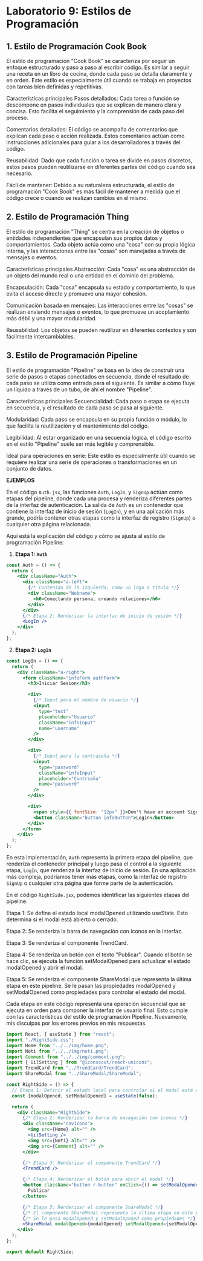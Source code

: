 # Laboratorio 9: Estilos de Programación
## 1. Estilo de Programación Cook Book

El estilo de programación "Cook Book" se caracteriza por seguir un enfoque estructurado y paso a paso al escribir código. Es similar a seguir una receta en un libro de cocina, donde cada paso se detalla claramente y en orden. Este estilo es especialmente útil cuando se trabaja en proyectos con tareas bien definidas y repetitivas.

Características principales
Pasos detallados: Cada tarea o función se descompone en pasos individuales que se explican de manera clara y concisa. Esto facilita el seguimiento y la comprensión de cada paso del proceso.

Comentarios detallados: El código se acompaña de comentarios que explican cada paso o acción realizada. Estos comentarios actúan como instrucciones adicionales para guiar a los desarrolladores a través del código.

Reusabilidad: Dado que cada función o tarea se divide en pasos discretos, estos pasos pueden reutilizarse en diferentes partes del código cuando sea necesario.

Fácil de mantener: Debido a su naturaleza estructurada, el estilo de programación "Cook Book" es más fácil de mantener a medida que el código crece o cuando se realizan cambios en el mismo.

## 2. Estilo de Programación Thing

El estilo de programación "Thing" se centra en la creación de objetos o entidades independientes que encapsulan sus propios datos y comportamientos. Cada objeto actúa como una "cosa" con su propia lógica interna, y las interacciones entre las "cosas" son manejadas a través de mensajes o eventos.

Características principales
Abstracción: Cada "cosa" es una abstracción de un objeto del mundo real o una entidad en el dominio del problema.

Encapsulación: Cada "cosa" encapsula su estado y comportamiento, lo que evita el acceso directo y promueve una mayor cohesión.

Comunicación basada en mensajes: Las interacciones entre las "cosas" se realizan enviando mensajes o eventos, lo que promueve un acoplamiento más débil y una mayor modularidad.

Reusabilidad: Los objetos se pueden reutilizar en diferentes contextos y son fácilmente intercambiables.

## 3. Estilo de Programación Pipeline
El estilo de programación "Pipeline" se basa en la idea de construir una serie de pasos o etapas conectados en secuencia, donde el resultado de cada paso se utiliza como entrada para el siguiente. Es similar a cómo fluye un líquido a través de un tubo, de ahí el nombre "Pipeline".

Características principales
Secuencialidad: Cada paso o etapa se ejecuta en secuencia, y el resultado de cada paso se pasa al siguiente.

Modularidad: Cada paso se encapsula en su propia función o módulo, lo que facilita la reutilización y el mantenimiento del código.

Legibilidad: Al estar organizado en una secuencia lógica, el código escrito en el estilo "Pipeline" suele ser más legible y comprensible.

Ideal para operaciones en serie: Este estilo es especialmente útil cuando se requiere realizar una serie de operaciones o transformaciones en un conjunto de datos.

__EJEMPLOS__

En el código `Auth.jsx`, las funciones `Auth`, `LogIn`, y `SignUp` actúan como etapas del pipeline, donde cada una procesa y renderiza diferentes partes de la interfaz de autenticación. La salida de `Auth` es un contenedor que contiene la interfaz de inicio de sesión (`LogIn`), y en una aplicación más grande, podría contener otras etapas como la interfaz de registro (`SignUp`) o cualquier otra página relacionada.

Aquí está la explicación del código y cómo se ajusta al estilo de programación Pipeline:

1. **Etapa 1: `Auth`**

```jsx
const Auth = () => {
  return (
    <div className="Auth">
      <div className="a-left">
        {/* Contenido de la izquierda, como un logo o título */}
        <div className="Webname">
          <h6>Conectando persona, creando relaciones</h6>
        </div>
      </div>
      {/* Etapa 2: Renderizar la interfaz de inicio de sesión */}
      <LogIn />
    </div>
  );
};
```

2. **Etapa 2: `LogIn`**

```jsx
const LogIn = () => {
  return (
    <div className="a-right">
      <form className="infoForm authForm">
        <h3>Iniciar Sesion</h3>

        <div>
          {/* Input para el nombre de usuario */}
          <input
            type="text"
            placeholder="Usuario"
            className="infoInput"
            name="username"
          />
        </div>

        <div>
          {/* Input para la contraseña */}
          <input
            type="password"
            className="infoInput"
            placeholder="Contrseña"
            name="password"
          />
        </div>

        <div>
          <span style={{ fontSize: "12px" }}>Don't have an account Sign up</span>
          <button className="button infoButton">Login</button>
        </div>
      </form>
    </div>
  );
};
```

En esta implementación, `Auth` representa la primera etapa del pipeline, que renderiza el contenedor principal y luego pasa el control a la siguiente etapa, `LogIn`, que renderiza la interfaz de inicio de sesión. En una aplicación más compleja, podríamos tener más etapas, como la interfaz de registro `SignUp` o cualquier otra página que forme parte de la autenticación.

En el código `RightSide.jsx`, podemos identificar las siguientes etapas del pipeline:

Etapa 1: Se define el estado local modalOpened utilizando useState. Esto determina si el modal está abierto o cerrado.

Etapa 2: Se renderiza la barra de navegación con íconos en la interfaz.

Etapa 3: Se renderiza el componente TrendCard.

Etapa 4: Se renderiza un botón con el texto "Publicar". Cuando el botón se hace clic, se ejecuta la función setModalOpened para actualizar el estado modalOpened y abrir el modal.

Etapa 5: Se renderiza el componente ShareModal que representa la última etapa en este pipeline. Se le pasan las propiedades modalOpened y setModalOpened como propiedades para controlar el estado del modal.

Cada etapa en este código representa una operación secuencial que se ejecuta en orden para componer la interfaz de usuario final. Esto cumple con las características del estilo de programación Pipeline. Nuevamente, mis disculpas por los errores previos en mis respuestas.
```jsx
import React, { useState } from "react";
import "./RightSide.css";
import Home from "../../img/home.png";
import Noti from "../../img/noti.png";
import Comment from "../../img/comment.png";
import { UilSetting } from "@iconscout/react-unicons";
import TrendCard from "../TrendCard/TrendCard";
import ShareModal from "../ShareModal/ShareModal";

const RightSide = () => {
  // Etapa 1: Definir el estado local para controlar si el modal está abierto o cerrado
  const [modalOpened, setModalOpened] = useState(false);

  return (
    <div className="RightSide">
      {/* Etapa 2: Renderizar la barra de navegación con íconos */}
      <div className="navIcons">
        <img src={Home} alt="" />
        <UilSetting />
        <img src={Noti} alt="" />
        <img src={Comment} alt="" />
      </div>

      {/* Etapa 3: Renderizar el componente TrendCard */}
      <TrendCard />

      {/* Etapa 4: Renderizar el botón para abrir el modal */}
      <button className="button r-button" onClick={() => setModalOpened(true)}>
        Publicar
      </button>

      {/* Etapa 5: Renderizar el componente ShareModal */}
      {/* El componente ShareModal representa la última etapa en este pipeline */}
      {/* Se le pasa modalOpened y setModalOpened como propiedades */}
      <ShareModal modalOpened={modalOpened} setModalOpened={setModalOpened} />
    </div>
  );
};

export default RightSide;
```









